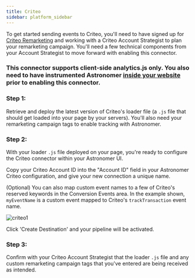 ```yaml
---
title: Criteo
sidebar: platform_sidebar
---
```


To get started sending events to Criteo, you'll need to have signed up for [Criteo Remarketing](http://www.criteo.com/) and working with a Criteo Account Strategist to plan your remarketing campaign.  You'll need a few technical components from your Account Strategist to move forward with enabling this connector.

### This connector supports client-side analytics.js only.  You also need to have instrumented Astronomer [inside your website](https://docs.astronomer.io/docs/1.0/streaming/clickstream/collectors/analyticsjs/) prior to enabling this connector.

### Step 1:
Retrieve and deploy the latest version of Criteo's loader file (a `.js` file that should get loaded into your page by your servers).  You'll also need your remarketing campaign tags to enable tracking with Astronomer.

### Step 2:
With your loader `.js` file deployed on your page, you're ready to configure the Criteo connector within your Astronomer UI.  

Copy your Criteo Account ID into the "Account ID" field in your Astronomer Criteo configuration, and give your new connection a unique name. 

(Optional) You can also map custom event names to a few of Criteo's reserved keywords in the Conversion Events area.  In the example shown, `myEventName` is a custom event mapped to Criteo's `trackTransaction` event name.


![criteo1](/1.0/assets/img/guides/streaming/clickstream/criteo/criteo1.png)

Click 'Create Destination' and your pipeline will be activated.

### Step 3:
Confirm with your Criteo Account Strategist that the loader `.js` file and any custom remarketing campaign tags that you've entered are being received as intended.
